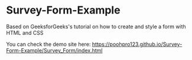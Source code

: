 # Survey-Form-Example
Based on GeeksforGeeks's tutorial on how to create and style a form with HTML and CSS

You can check the demo site here: https://poohpro123.github.io/Survey-Form-Example/Survey_Form/index.html
